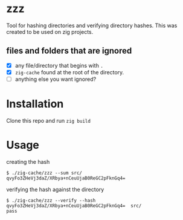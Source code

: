 # zzz

Tool for hashing directories and verifying directory hashes. This was created
to be used on zig projects.

## files and folders that are ignored

- [x] any file/directory that begins with `.`
- [x] `zig-cache` found at the root of the directory.
- [ ] anything else you want ignored?

# Installation

Clone this repo and run `zig build`

# Usage

creating the hash
```
$ ./zig-cache/zzz --sum src/
qvyFo3ZHeVj3daZ/XRbya+nCeuUjaB0ReGC2pFknGq4=
```

verifying the hash against the directory
```
$ ./zig-cache/zzz --verify --hash qvyFo3ZHeVj3daZ/XRbya+nCeuUjaB0ReGC2pFknGq4=  src/
pass
```